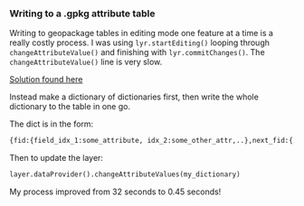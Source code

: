 ### Writing to a .gpkg attribute table
Writing to geopackage tables in editing mode one feature at a time is a really costly process.  I was using  `lyr.startEditing()`  looping through `changeAttributeValue()` and finishing with `lyr.commitChanges()`.  The `changeAttributeValue()` line is very slow.

[Solution found here](https://gis.stackexchange.com/questions/200997/is-there-a-faster-process-to-update-one-column-for-all-features/215464#215464)

Instead make a dictionary of dictionaries first, then write the whole dictionary to the table in one go.

The dict is in the form:
```python
{fid:{field_idx_1:some_attribute, idx_2:some_other_attr,..},next_fid:{..}...}
```

Then to update the layer:
```python
layer.dataProvider().changeAttributeValues(my_dictionary)
```

My process improved from 32 seconds to 0.45 seconds! 

